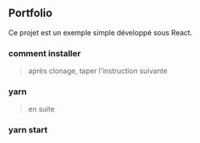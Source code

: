 ## Portfolio
Ce projet est un exemple simple développé sous React.
### comment installer
> après clonage, taper l'instruction suivante
### yarn
> en suite
### yarn start
